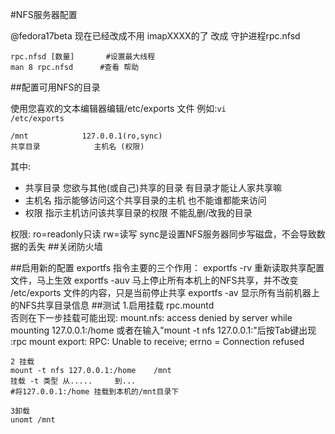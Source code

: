 #NFS服务器配置

@fedora17beta
现在已经改成不用 imapXXXX的了
改成 守护进程rpc.nfsd
 
	rpc.nfsd [数量]		#设置最大线程
	man 8 rpc.nfsd 		#查看 帮助
##配置可用NFS的目录

使用您喜欢的文本编辑器编辑/etc/exports 文件
例如:<code>vi /etc/exports</code>

	/mnt			127.0.0.1(ro,sync)
	共享目录			主机名	(权限)  
其中:

* 共享目录	您欲与其他(或自己)共享的目录		有目录才能让人家共享嘛
* 主机名	指示能够访问这个共享目录的主机		也不能谁都能来访问
* 权限	指示主机访问该共享目录的权限		不能乱删/改我的目录

	
权限:
ro=readonly只读 rw=读写
sync是设置NFS服务器同步写磁盘，不会导致数据的丢失
##关闭防火墙

##启用新的配置
exportfs 指令主要的三个作用：
exportfs -rv   重新读取共享配置文件，马上生效
exportfs -auv  马上停止所有本机上的NFS共享，并不改变 /etc/exports 文件的内容，只是当前停止共享
exportfs -av   显示所有当前机器上的NFS共享目录信息
##测试
	1.启用挂载
	rpc.mountd	
否则在下一步挂载可能出现:
mount.nfs: access denied by server while mounting 127.0.0.1:/home
或者在输入"mount -t nfs 127.0.0.1:"后按Tab键出现
:rpc mount export: RPC: Unable to receive; errno = Connection refused

	2 挂载
	mount -t nfs 127.0.0.1:/home 	/mnt
	挂载 -t 类型 从.....		到...
	#将127.0.0.1:/home 挂载到本机的/mnt目录下

	3卸载 
	unomt /mnt


